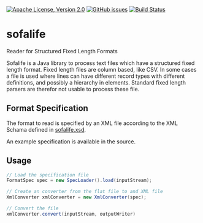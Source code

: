 [![Apache License, Version 2.0](https://img.shields.io/badge/license-Apache%202-blue.svg)](https://raw.githubusercontent.com/mpobjects/sofalife/master/LICENSE)
[![GitHub issues](https://img.shields.io/github/issues/mpobjects/sofalife.svg)](https://github.com/mpobjects/sofalife/issues)
[![Build Status](https://travis-ci.org/mpobjects/sofalife.svg?branch=master)](https://travis-ci.org/mpobjects/sofalife)

# sofalife 

Reader for Structured Fixed Length Formats

Sofalife is a Java library to process text files which have a structured fixed length format. Fixed length files are column based, like CSV. In some cases a file is used where lines can have different record types with different definitions, and possibly a hierarchy in elements. Standard fixed length parsers are therefor not usable to process these file.


## Format Specification

The format to read is specified by an XML file according to the XML Schama defined in [sofalife.xsd](https://github.com/mpobjects/sofalife/blob/master/src/main/resources/sofalife.xsd).

An example specification is available in the source.

## Usage

```java
// Load the specification file
FormatSpec spec = new SpecLoader().load(inputStream);

// Create an converter from the flat file to and XML file
XmlConverter xmlConverter = new XmlConverter(spec);

// Convert the file
xmlConverter.convert(inputStream, outputWriter)
```
